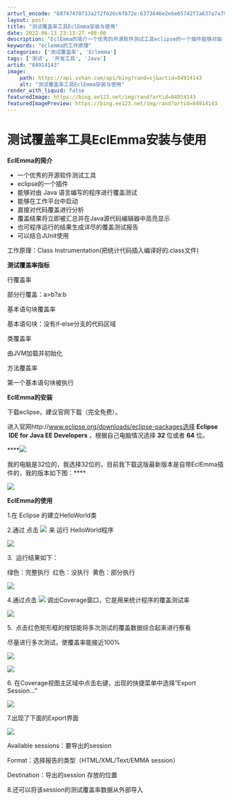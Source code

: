 ```yaml
---
arturl_encode: "68747470733a2f2f626c6f672e:6373646e2e6e65742f7a637a7a79657a677963737a38383838:2f61727469636c652f64657461696c732f3834393134313433"
layout: post
title: "测试覆盖率工具EclEmma安装与使用"
date: 2022-06-13 23:13:27 +08:00
description: "EclEmma的简介一个优秀的开源软件测试工具eclipse的一个插件能够对由 Java 语言编写的"
keywords: "eclemma的工作原理"
categories: ['测试覆盖率', 'Eclemma']
tags: ['测试', '开发工具', 'Java']
artid: "84914143"
image:
    path: https://api.vvhan.com/api/bing?rand=sj&artid=84914143
    alt: "测试覆盖率工具EclEmma安装与使用"
render_with_liquid: false
featuredImage: https://bing.ee123.net/img/rand?artid=84914143
featuredImagePreview: https://bing.ee123.net/img/rand?artid=84914143
---
```


# 测试覆盖率工具EclEmma安装与使用

**EclEmma的简介**

* 一个优秀的开源软件测试工具
* eclipse的一个插件
* 能够对由 Java 语言编写的程序进行覆盖测试
* 能够在工作平台中启动
* 直接对代码覆盖进行分析
* 覆盖结果将立即被汇总并在Java源代码编辑器中高亮显示
* 也可程序运行的结果生成详尽的覆盖测试报告
* 可以结合JUnit使用

工作原理：Class Instrumentation(把统计代码插入编译好的.class文件)

**测试覆盖率指标**

行覆盖率
  
部分行覆盖：a>b?a:b

基本语句块覆盖率
  
基本语句块：没有if-else分支的代码区域

类覆盖率
  
由JVM加载并初始化

方法覆盖率
  
第一个基本语句块被执行

**EclEmma的安装**

下载eclipse，建议官网下载（完全免费）。

进入官网http://www.eclipse.org/downloads/eclipse-packages选择
**Eclipse  IDE for Java EE Developers**
，根据自己电脑情况选择
**32**
位或者
**64**
位。

****![](https://i-blog.csdnimg.cn/blog_migrate/a8fcd129196d260961e1086e2505c499.jpeg)
  
我的电脑是32位的，我选择32位的，目前我下载这版最新版本是自带EclEmma插件的，我的版本如下图：****

![](https://i-blog.csdnimg.cn/blog_migrate/aae32a90a67b98ca5b2d1174850d9e63.jpeg)

**EclEmma的使用**

1.在 Eclipse 的建立HelloWorld类

2.通过 点击
![](https://i-blog.csdnimg.cn/blog_migrate/48d02e26b583aac1bf4c185c1bf5c6c7.jpeg)
来
运行 HelloWorld程序

![](https://i-blog.csdnimg.cn/blog_migrate/0c0da7e4ca9521436a05e14736ad9d78.jpeg)

3.  运行结果如下：

绿色：完整执行  红色：没执行  黄色：部分执行

![](https://i-blog.csdnimg.cn/blog_migrate/ec5b999296ef8a6995bc4a3acf62d5e0.jpeg)
  
4.通过点击
![](https://i-blog.csdnimg.cn/blog_migrate/329e255c21e612063c0be01341ff5d78.jpeg)
调出Coverage窗口，它是用来统计程序的覆盖测试率

![](https://i-blog.csdnimg.cn/blog_migrate/0d59200a72393f8fc12277ef3cfcd84d.jpeg)

5.  点击红色矩形框的按钮能将多次测试的覆盖数据综合起来进行察看

尽量进行多次测试，使覆盖率能接近100%

![](https://i-blog.csdnimg.cn/blog_migrate/74a88a1b957944213f6491cfa2da5a22.jpeg)
  
  
![](https://i-blog.csdnimg.cn/blog_migrate/142c683283fad51f5087d61badb2208a.jpeg)
  
6. 在Coverage视图主区域中点击右键，出现的快捷菜单中选择”Export Session…”

![](https://i-blog.csdnimg.cn/blog_migrate/54fbf64e6ab160e8f041539db58da4d1.jpeg)

7.出现了下面的Export界面

![](https://i-blog.csdnimg.cn/blog_migrate/42d247cb1a424981a08410fa84487631.jpeg)

Available sessions：要导出的session

  
Format：选择报告的类型（HTML/XML/Text/EMMA session）

  
Destination：导出的session 存放的位置

8.还可以将该session的测试覆盖率数据从外部导入